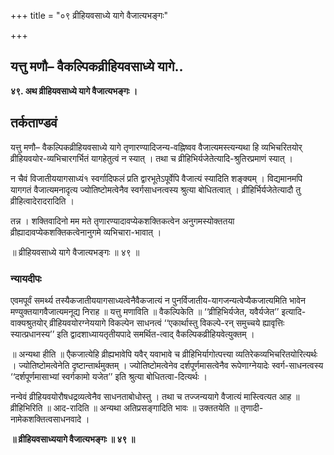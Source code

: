 +++
title = "०९ व्रीहियवसाध्ये यागे वैजात्यभङ्गः"

+++


## यत्तु मणौ– वैकल्पिकव्रीहियवसाध्ये यागे..

**४९. अथ व्रीहियवसाध्ये यागे वैजात्यभङ्गः ।**

## **तर्कताण्डवं**

यत्तु मणौ– वैकल्पिकव्रीहियवसाध्ये यागे तृणारण्यादिजन्य-वह्निष्वव वैजात्यमस्त्यन्यथा हि व्यभिचरितयोर् व्रीहियवयोर-व्यभिचारगर्भितं यागहेतुत्वं न स्यात् । तथा च व्रीहिभिर्यजेतेत्यादि-श्रुतिरप्रमाणं स्यात् ।

न चैवं विजातीययागसाध्यं१ स्वर्गादिफलं प्रति द्वारभूतेऽपूर्वेपि वैजात्यं स्यादिति शङ्क्यम् । विद्यमानमपि यागगतं वैजात्यमनादृत्य ज्योतिष्टोमत्वेनैव स्वर्गसाधनत्वस्य श्रुत्या बोधितत्वात् । व्रीहिर्भिर्यजेतेत्यादौ तु व्रीहित्वादेरादरादिति ।

तन्न । शक्तिवादिनो मम मते तृणारण्यादावप्येकशक्तिकत्वेन अनुगमस्योक्ततया व्रीह्यादावप्येकशक्तिकत्वेनानुगमे व्यभिचारा-भावात् ।

॥ व्रीहियवसाध्ये यागे वैजात्यभङ्गः ॥ ४९ ॥

### **न्यायदीपः**

एवमपूर्वं समर्थ्य तस्यैकजातीययागसाध्यत्वेनैवैकजात्यं न पुनर्विजातीय-यागजन्यत्वेप्यैकजात्यमिति भावेन मण्युक्तयागवैजात्यमनूद्य निराह ॥ यत्तु मणाविति ॥ वैकल्पिकेति ॥ ‘‘व्रीहिभिर्यजेत, यवैर्यजेत’’ इत्यादि-वाक्यश्रुतयोर् व्रीहियवयोरग्नेययागे विकल्पेन साधनत्वं ‘‘एकार्थास्तु विकल्पे-रन् समुच्चये ह्यावृत्तिः स्यात्प्रधानस्य’’ इति द्वादशाध्यायतृतीयपादे समर्थित-त्वाद् वैकल्पिकव्रीहियवेत्युक्तम् ।

॥ अन्यथा हीति ॥ एैकजात्येहि व्रीह्यभावेपि यवैर् यवाभावे च व्रीहिभिर्यागोत्पत्त्या व्यतिरेकव्यभिचरितयोरित्यर्थः । ज्योतिष्टोमत्वेनेति दृष्टान्तार्थमुक्तम् । ज्योतिष्टोमत्वेनेव दर्शपूर्णमासत्वेनैव रूपेणाग्नेयादेः स्वर्ग-साधनत्वस्य ‘‘दर्शपूर्णमासाभ्यां स्वर्गकामो यजेत’’ इति श्रुत्या बोधितत्वा-दित्यर्थः ।

नन्वेवं व्रीहियवयोरौषधद्रव्यत्वेनैव साधनताबोधोस्तु । तथा च तज्जन्ययागे वैजात्यं मास्त्वित्यत आह ॥ व्रीहिभिरिति ॥ आद-रादिति ॥ अन्यथा अतिप्रसङ्गादिति भावः ॥ उक्ततयेति ॥ तृणादी-नामेकशक्तित्वसाधनवादे ।

**॥ व्रीहियवसाध्ययागे वैजात्यभङ्गः ॥ ४९ ॥**

